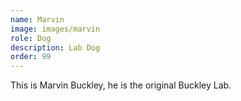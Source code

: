 ```yaml
---
name: Marvin
image: images/marvin
role: Dog
description: Lab Dog
order: 99
---
```


This is Marvin Buckley, he is the original Buckley Lab. 

